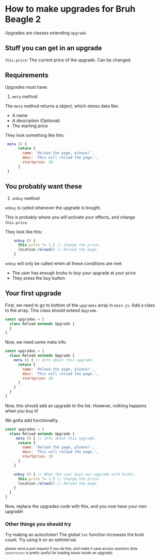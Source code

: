 # How to make upgrades for Bruh Beagle 2

Upgrades are classes extending `Upgrade`

## Stuff you can get in an upgrade

`this.price`: The current price of the upgrade. Can be changed.

## Requirements

Upgrades must have:

1. `meta` method

The `meta` method returns a object, which stores data like:

- A name
- A description (Optional)
- The starting price

They look something like this:

```js
 meta () {
      return {
        name: 'Reload the page, please!',
        desc: 'This will reload the page.',
        startprice: 10
      }
 }
```

## You probably want these

1. `onbuy` method

`onbuy` is called whenever the upgrade is bought.

This is probably where you will activate your effects, and change `this.price`.

They look like this:

```js
    onbuy () {
      this.price *= 1.5 // Change the price.
      location.reload() // Reload the page.
    }
```

`onbuy` will only be called when all these conditions are met:

- The user has enough bruhs to buy your upgrade at your price
- They press the buy button

## Your first upgrade

First, we need to go to bottom of the `upgrades` array in `main.js`.
Add a class to the array. This class should extend `Upgrade`.

```js
const upgrades = [
  class Reload extends Upgrade {
  }
]
```

Now, we need some meta info.

```js
const upgrades = [
  class Reload extends Upgrade {
    meta () { // Info about this upgrade.
      return {
        name: 'Reload the page, please!',
        desc: 'This will reload the page.',
        startprice: 10
      }
    }
  }
]
```

Now, this should add an upgrade to the list. However, nothing happens when you buy it!

We gotta add functionality.

```js
const upgrades = [
  class Reload extends Upgrade {
     meta () { // Info about this upgrade.
      return {
        name: 'Reload the page, please!',
        desc: 'This will reload the page.',
        startprice: 10
      }
    }

    onbuy () { // When the user buys our upgrade with bruhs.
      this.price *= 1.5 // Change the price.
      location.reload() // Reload the page.
    }
  }
]
```

Now, replace the upgrades code with this, and you now have your own upgrade!

### Other things you should try

Try making an autoclicker!
The global `inc` function increases the bruh count. Try using it on an setInterval.

<sup>please send a pull request if you do this, and make it save across sessions (btw `constructor` is pretty useful for loading saves inside an upgrade)</sup>